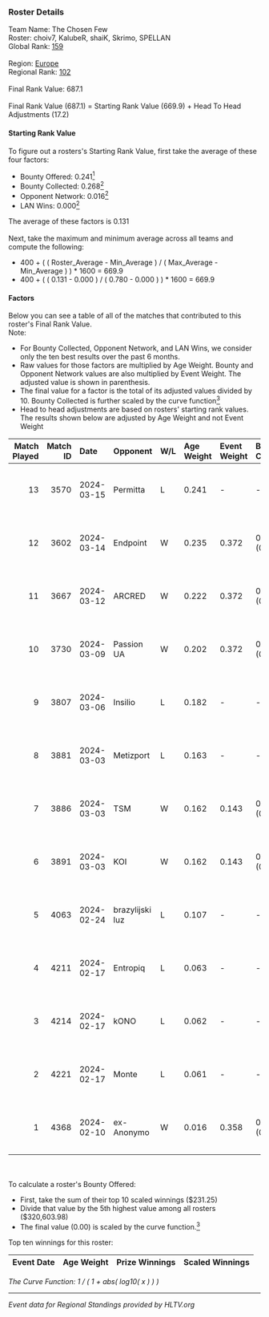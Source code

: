 ### Roster Details<br />
Team Name: The Chosen Few<br />
Roster: choiv7, KalubeR, shaiK, Skrimo, SPELLAN<br />
Global Rank: [159](../standings_global.md)<br />
<br />
Region: [Europe]( ../standings_europe.md)<br />
Regional Rank: [102]( ../standings_europe.md)<br />
<br />
Final Rank Value:  687.1<br />
<br />
Final Rank Value (687.1) = Starting Rank Value (669.9) + Head To Head Adjustments (17.2)<br />

#### Starting Rank Value<br />
To figure out a rosters's Starting Rank Value, first take the average of these four factors:<br />
- Bounty Offered: 0.241[<sup>1</sup>](#table2)
- Bounty Collected: 0.268[<sup>2</sup>](#table1)
- Opponent Network: 0.016[<sup>2</sup>](#table1)
- LAN Wins: 0.000[<sup>2</sup>](#table1)

The average of these factors is 0.131<br />
<br />
Next, take the maximum and minimum average across all teams and compute the following:<br />
- 400 + ( ( Roster_Average - Min_Average ) / ( Max_Average - Min_Average ) ) * 1600 = 669.9
- 400 + ( ( 0.131 - 0.000 ) / ( 0.780 - 0.000 ) ) * 1600 = 669.9


#### Factors<br />
Below you can see a table of all of the matches that contributed to this roster's Final Rank Value.<br />
Note:<br />

- For Bounty Collected, Opponent Network, and LAN Wins, we consider only the ten best results over the past 6 months.
- Raw values for those factors are multiplied by Age Weight. Bounty and Opponent Network values are also multiplied by Event Weight. The adjusted value is shown in parenthesis.
- The final value for a factor is the total of its adjusted values divided by 10. Bounty Collected is further scaled by the curve function[<sup>3</sup>](#curveFunction)
- Head to head adjustments are based on rosters' starting rank values. The results shown below are adjusted by Age Weight and not Event Weight
<span id="table1"></span><br />


| Match Played | Match ID | Date       | Opponent        | W/L | Age Weight | Event Weight | Bounty Collected | Opponent Network | LAN Wins  | H2H Adj. | Roster                                  |
| -: | -: | :- | :- | :- | :- | :- | :- | :- | :- | -: | :- |
|           13 |     3570 | 2024-03-15 | Permitta        | L   | 0.241      | -            | -                | -                | -         |    -1.26 | choiv7, KalubeR, shaiK, Skrimo, SPELLAN |
|           12 |     3602 | 2024-03-14 | Endpoint        | W   | 0.235      | 0.372        | 0.012 (0.001)    | 0.513 (0.045)    | 0 (0.000) |     5.63 | choiv7, KalubeR, shaiK, Skrimo, SPELLAN |
|           11 |     3667 | 2024-03-12 | ARCRED          | W   | 0.222      | 0.372        | 0.041 (0.003)    | 0.377 (0.031)    | 0 (0.000) |     5.49 | choiv7, KalubeR, shaiK, Skrimo, SPELLAN |
|           10 |     3730 | 2024-03-09 | Passion UA      | W   | 0.202      | 0.372        | 0.173 (0.013)    | 1.000 (0.075)    | 0 (0.000) |     5.79 | choiv7, KalubeR, shaiK, Skrimo, SPELLAN |
|            9 |     3807 | 2024-03-06 | Insilio         | L   | 0.182      | -            | -                | -                | -         |    -1.28 | choiv7, KalubeR, shaiK, Skrimo, SPELLAN |
|            8 |     3881 | 2024-03-03 | Metizport       | L   | 0.163      | -            | -                | -                | -         |    -1.10 | choiv7, KalubeR, shaiK, Skrimo, SPELLAN |
|            7 |     3886 | 2024-03-03 | TSM             | W   | 0.162      | 0.143        | 0.005 (0.000)    | 0.045 (0.001)    | 0 (0.000) |     2.57 | choiv7, KalubeR, shaiK, Skrimo, SPELLAN |
|            6 |     3891 | 2024-03-03 | KOI             | W   | 0.162      | 0.143        | 0.058 (0.001)    | 0.365 (0.008)    | 0 (0.000) |     4.65 | choiv7, KalubeR, shaiK, Skrimo, SPELLAN |
|            5 |     4063 | 2024-02-24 | brazylijski luz | L   | 0.107      | -            | -                | -                | -         |    -1.11 | choiv7, KalubeR, shaiK, Skrimo, SPELLAN |
|            4 |     4211 | 2024-02-17 | Entropiq        | L   | 0.063      | -            | -                | -                | -         |    -1.31 | choiv7, KalubeR, shaiK, Skrimo, SPELLAN |
|            3 |     4214 | 2024-02-17 | kONO            | L   | 0.062      | -            | -                | -                | -         |    -0.61 | choiv7, KalubeR, shaiK, Skrimo, SPELLAN |
|            2 |     4221 | 2024-02-17 | Monte           | L   | 0.061      | -            | -                | -                | -         |    -0.28 | choiv7, KalubeR, shaiK, Skrimo, SPELLAN |
|            1 |     4368 | 2024-02-10 | ex-Anonymo      | W   | 0.016      | 0.358        | 0.000 (0.000)    | 0.000 (0.000)    | 0 (0.000) |     0.09 | choiv7, KalubeR, shaiK, Skrimo, SPELLAN |

<br />
<span id="table2"></span><br />
To calculate a roster's Bounty Offered:<br />

- First, take the sum of their top 10 scaled winnings ($231.25)
- Divide that value by the 5th highest value among all rosters ($320,603.98)
- The final value (0.00) is scaled by the curve function.[<sup>3</sup>](#curveFunction)

Top ten winnings for this roster:<br />

| Event Date | Age Weight | Prize Winnings | Scaled Winnings |
| :- | -: | :- | :- |


<span id="curveFunction"></span>_The Curve Function: 1 / ( 1 + abs( log10( x ) ) )_<br />

---
_Event data for Regional Standings provided by HLTV.org_<br />
